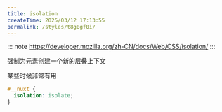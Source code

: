 ```yaml
---
title: isolation
createTime: 2025/03/12 17:13:55
permalink: /styles/t8g0gf0i/
---
```


::: note
<https://developer.mozilla.org/zh-CN/docs/Web/CSS/isolation/>
:::

强制为元素创建一个新的层叠上下文

某些时候非常有用

```css
#__nuxt {
  isolation: isolate;
}
```
